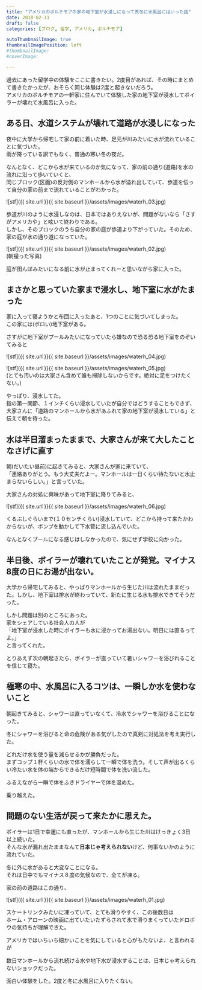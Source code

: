 ```yaml
---
title: "アメリカのボルチモアの家の地下室が水浸しになって真冬に水風呂にはいった話"
date: 2018-02-11
draft: false
categories: [ブログ, 留学, アメリカ, ボルチモア]

autoThumbnailImage: true
thumbnailImagePosition: left
#thumbnailImage:
#coverImage:

---
```


過去にあった留学中の体験をここに書きたい。2度目があれば、その時にまとめて書きたかったが、おそらく同じ体験は2度と起きないだろう。  
アメリカのボルチモアの一軒家に住んでいて体験した家の地下室が浸水してボイラーが壊れて水風呂に入った。  

## ある日、水道システムが壊れて道路が水浸しになった

夜中に大学から帰宅して家の前に着いた時、足元が川みたいに水が流れていることに気づいた。  
雨が降っている訳でもなく、普通の寒い冬の夜だ。  

なんとなく、どこから水が来ているのか気になって、家の前の通り(道路)を水の流れに沿って歩いていくと、  
同じブロック(区画)の反対側のマンホールから水が溢れ出していて、歩道を伝って自分の家の前まで流れていることがわかった。  

![stf]({{ site.url }}{{ site.baseurl }}/assets/images/waterh_03.jpg)  

歩道が川のように水浸しなのは、日本ではありえないが、問題がないなら「さすがアメリカや」と呟いて終わりである。  
しかし、そのブロックのうち自分の家の庭が歩道より下がっていた。そのため、家の庭が水の通り道になっていた。  


![stf]({{ site.url }}{{ site.baseurl }}/assets/images/waterh_02.jpg)  
(朝撮った写真)  

庭が田んぼみたいになる前に水が止まってくれーと思いながら家に入った。  


## まさかと思っていた家まで浸水し、地下室に水がたまった

家に入って寝ようかと布団に入ったあと、1つのことに気づいてしまった。  
この家には(ボロい)地下室がある。  

さすがに地下室がプールみたいになっていたら嫌なので恐る恐る地下室をのぞいてみると  


![stf]({{ site.url }}{{ site.baseurl }}/assets/images/waterh_04.jpg)  

![stf]({{ site.url }}{{ site.baseurl }}/assets/images/waterh_05.jpg)  
(とても汚いのは大家さん含めて誰も掃除しないからです。絶対に足をつけたくない。)

やっぱり、浸水してた。  
指の第一関節、１インチくらい浸水していたが自分ではどうすることもできず、  
大家さんに「道路のマンホールから水があふれて家の地下室が浸水している」と伝えて朝を待った。  

## 水は半日溜まったままで、大家さんが来て大したことなさげに直す

朝(だいたい昼前)に起きてみると、大家さんが家に来ていて、  
「連絡ありがとう。もう大丈夫だよー。マンホールは一日くらい待たないと水止まらないらしい。」と言っていた。  

大家さんの対処に興味があって地下室に降りてみると、  

![stf]({{ site.url }}{{ site.baseurl }}/assets/images/waterh_06.jpg)  

くるぶしぐらいまで(１０センチくらい)浸水していて、どこから持って来たかわからないが、ポンプを動かして下水菅に流し込んでいた。  

なんとなくプールになる感じはしなかったので、気にせず学校に向かった。  

## 半日後、ボイラーが壊れていたことが発覚。マイナス8度の日にお湯が出ない。

大学から帰宅してみると、やっぱりマンホールから生じた川は流れたままだった。しかし、地下室は排水が終わっていて、新たに生じる水も排水できてそうだった。   

しかし問題は別のところにあった。  
家をシェアしている社会人の人が  
「地下室が浸水した時にボイラーも水に浸かってお湯出ない。明日には直るってよ。」  
と言ってくれた。  

とりあえず次の朝起きたら、ボイラーが直っていて暑いシャワーを浴びれることを信じて寝た。  

## 極寒の中、水風呂に入るコツは、一瞬しか水を使わないこと

朝起きてみると、シャワーは直っていなくて、冷水でシャワーを浴びることになった。  

冬にシャワーを浴びると命の危険がある気がしたので真剣に対処法を考え実行した。  

どれだけ水を使う量を減らせるかが勝負だった。  
まずコップ１杯くらいの水で体を濡らして一瞬で体を洗う。そして声が出るくらい冷たい水を体の端からできるだけ短時間で体を洗い流した。  

ふるえながら一瞬で体をふきドライヤーで体を温めた。  

乗り越えた。  



## 問題のない生活が戻って来たかに思えた。

ボイラーは1日で幸運にも直ったが、マンホールから生じた川はけっきょく3日以上続いた。  
そんな水が漏れ出たままなんて**日本じゃ考えられない**けど、何事ないかのように流れていた。  

冬に外に水があると大変なことになる。  
それは日中でもマイナス８度の気候なので、全てが凍る。  

家の前の道路はこの通り、  

![stf]({{ site.url }}{{ site.baseurl }}/assets/images/waterh_01.jpg)  

スケートリンクみたいに凍っていて、とても滑りやすく、この後数日は  
ホーム・アローンの映画に出ていたいたずらされて氷で滑りまくっていたドロボウの気持ちが理解できた。  

アメリカではいちいち細かいことを気にしていると心がもたないよ、と言われるが  

数日マンホールから流れ続ける水や地下水が浸水することは、日本じゃ考えられないショックだった。  

面白い体験をした。2度と冬に水風呂に入りたくない。  

